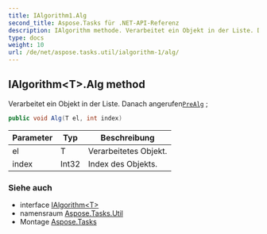 ```yaml
---
title: IAlgorithm1.Alg
second_title: Aspose.Tasks für .NET-API-Referenz
description: IAlgorithm methode. Verarbeitet ein Objekt in der Liste. Danach angerufenPreAlg 
type: docs
weight: 10
url: /de/net/aspose.tasks.util/ialgorithm-1/alg/
---
```

## IAlgorithm&lt;T&gt;.Alg method

Verarbeitet ein Objekt in der Liste. Danach angerufen[`PreAlg`](../prealg/) ;

```csharp
public void Alg(T el, int index)
```

| Parameter | Typ | Beschreibung |
| --- | --- | --- |
| el | T | Verarbeitetes Objekt. |
| index | Int32 | Index des Objekts. |

### Siehe auch

* interface [IAlgorithm&lt;T&gt;](../)
* namensraum [Aspose.Tasks.Util](../../ialgorithm-1/)
* Montage [Aspose.Tasks](../../../)


